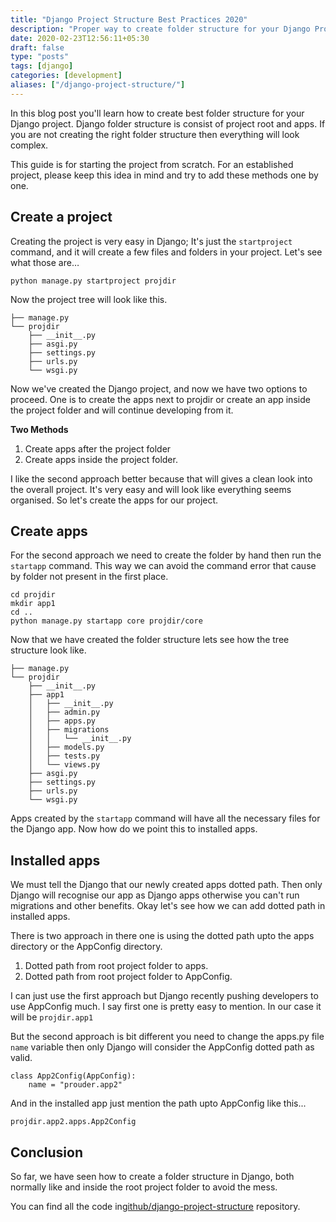 ```yaml
---
title: "Django Project Structure Best Practices 2020"
description: "Proper way to create folder structure for your Django Project."
date: 2020-02-23T12:56:11+05:30
draft: false
type: "posts"
tags: [django]
categories: [development]
aliases: ["/django-project-structure/"]
---
```


In this blog post you'll learn how to create best folder structure for your Django project.  Django folder structure is consist of project root and apps. If you are not creating the right folder structure then everything will look complex.

This guide is for starting the project from scratch. For an established project, please keep this idea in mind and try to add these methods one by one.

## Create a project

Creating the project is very easy in Django; It's just the `startproject` command, and it will create a few files and folders in your project. Let's see what those are…

    python manage.py startproject projdir

Now the project tree will look like this.

```
├── manage.py
└── projdir
    ├── __init__.py
    ├── asgi.py
    ├── settings.py
    ├── urls.py
    └── wsgi.py
```

Now we've created the Django project, and now we have two options to proceed. One is to create the apps next to projdir or create an app inside the project folder and will continue developing from it.

**Two Methods**

1. Create apps after the project folder
2. Create apps inside the project folder.

I like the second approach better because that will gives a clean look into the overall project. It's very easy and will look like everything seems organised. So let's create the apps for our project.

## Create apps

For the second approach we need to create the folder by hand then run the `startapp` command. This way we can avoid the command error that cause by folder not present in the first place.

```
cd projdir
mkdir app1
cd ..
python manage.py startapp core projdir/core
```

Now that we have created the folder structure lets see how the tree structure look like.

```
├── manage.py
└── projdir
    ├── __init__.py
    ├── app1
    │   ├── __init__.py
    │   ├── admin.py
    │   ├── apps.py
    │   ├── migrations
    │   │   └── __init__.py
    │   ├── models.py
    │   ├── tests.py
    │   └── views.py
    ├── asgi.py
    ├── settings.py
    ├── urls.py
    └── wsgi.py
```

Apps created by the `startapp` command will have all the necessary files for the Django app. Now how do we point this to installed apps.

## Installed apps

We must tell the Django that our newly created apps dotted path.  Then only Django will recognise our app as Django apps otherwise you can't run migrations and other benefits. Okay let's see how we can add dotted path in installed apps.

There is two approach in there one is using the dotted path upto the apps directory or the AppConfig directory.

1. Dotted path from root project folder to apps.
2. Dotted path from root project folder to AppConfig.

I can just use the first approach but Django recently pushing developers to use AppConfig much. I say first one is pretty easy to mention. In our case it will be `projdir.app1`

But the second approach is bit different you need to change the apps.py file `name` variable then only Django will consider the AppConfig dotted path as valid.

```
class App2Config(AppConfig):
    name = "prouder.app2"
```

And in the installed app just mention the path upto AppConfig like this...

    projdir.app2.apps.App2Config

## Conclusion

So far, we have seen how to create a folder structure in Django, both normally like and inside the root project folder to avoid the mess.

You can find all the code in[github/django-project-structure](https://github.com/rajasimon/django-project-structure) repository.
